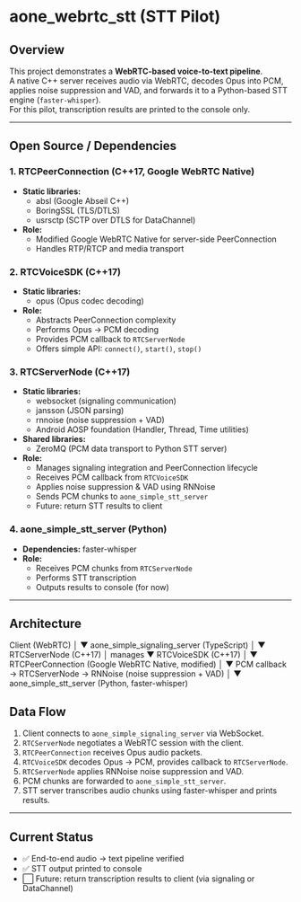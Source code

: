 # aone_webrtc_stt (STT Pilot)

## Overview
This project demonstrates a **WebRTC-based voice-to-text pipeline**.  
A native C++ server receives audio via WebRTC, decodes Opus into PCM, applies noise suppression and VAD, and forwards it to a Python-based STT engine (`faster-whisper`).  
For this pilot, transcription results are printed to the console only.

---

## Open Source / Dependencies

### 1. RTCPeerConnection (C++17, Google WebRTC Native)
- **Static libraries:**  
  - absl (Google Abseil C++)  
  - BoringSSL (TLS/DTLS)  
  - usrsctp (SCTP over DTLS for DataChannel)  
- **Role:**  
  - Modified Google WebRTC Native for server-side PeerConnection  
  - Handles RTP/RTCP and media transport

### 2. RTCVoiceSDK (C++17)
- **Static libraries:**  
  - opus (Opus codec decoding)  
- **Role:**  
  - Abstracts PeerConnection complexity  
  - Performs Opus → PCM decoding  
  - Provides PCM callback to `RTCServerNode`  
  - Offers simple API: `connect()`, `start()`, `stop()`

### 3. RTCServerNode (C++17)
- **Static libraries:**  
  - websocket (signaling communication)  
  - jansson (JSON parsing)  
  - rnnoise (noise suppression + VAD)  
  - Android AOSP foundation (Handler, Thread, Time utilities)  
- **Shared libraries:**  
  - ZeroMQ (PCM data transport to Python STT server)  
- **Role:**  
  - Manages signaling integration and PeerConnection lifecycle  
  - Receives PCM callback from `RTCVoiceSDK`  
  - Applies noise suppression & VAD using RNNoise  
  - Sends PCM chunks to `aone_simple_stt_server`  
  - Future: return STT results to client

### 4. aone_simple_stt_server (Python)
- **Dependencies:** faster-whisper  
- **Role:**  
  - Receives PCM chunks from `RTCServerNode`  
  - Performs STT transcription  
  - Outputs results to console (for now)

---

## Architecture
Client (WebRTC)
│
▼
aone_simple_signaling_server (TypeScript)
│
▼
RTCServerNode (C++17)
│ manages
▼
RTCVoiceSDK (C++17)
│
▼
RTCPeerConnection (Google WebRTC Native, modified)
│
▼
PCM callback → RTCServerNode → RNNoise (noise suppression + VAD)
│
▼
aone_simple_stt_server (Python, faster-whisper)

## Data Flow
1. Client connects to `aone_simple_signaling_server` via WebSocket.  
2. `RTCServerNode` negotiates a WebRTC session with the client.  
3. `RTCPeerConnection` receives Opus audio packets.  
4. `RTCVoiceSDK` decodes Opus → PCM, provides callback to `RTCServerNode`.  
5. `RTCServerNode` applies RNNoise noise suppression and VAD.  
6. PCM chunks are forwarded to `aone_simple_stt_server`.  
7. STT server transcribes audio chunks using faster-whisper and prints results.

---

## Current Status
- ✅ End-to-end audio → text pipeline verified  
- ✅ STT output printed to console  
- ⬜ Future: return transcription results to client (via signaling or DataChannel)

